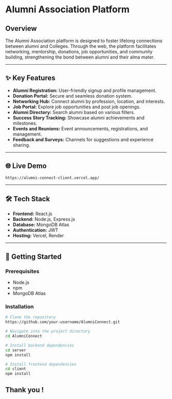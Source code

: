 # Alumni Association Platform

## Overview

The Alumni Association platform is designed to foster lifelong connections between alumni and Colleges. Through the web, the platform facilitates networking, mentorship, donations, job opportunities, and community building, strengthening the bond between alumni and their alma mater.

---

## ✨ Key Features

- **Alumni Registration:** User-friendly signup and profile management.
- **Donation Portal:** Secure and seamless donation system.
- **Networking Hub:** Connect alumni by profession, location, and interests.
- **Job Portal:** Explore job opportunities and post job openings.
- **Alumni Directory:** Search alumni based on various filters.
- **Success Story Tracking:** Showcase alumni achievements and milestones.
- **Events and Reunions:** Event announcements, registrations, and management.
- **Feedback and Surveys:** Channels for suggestions and experience sharing.

---

## 🌐 Live Demo
```
https://alumni-connect-client.vercel.app/
```
---

## 🛠 Tech Stack

- **Frontend:** React.js
- **Backend:** Node.js, Express.js
- **Database:** MongoDB Atlas
- **Authentication:** JWT
- **Hosting:** Vercel, Render

---

## 🚀 Getting Started

### Prerequisites
- Node.js
- npm
- MongoDB Atlas

### Installation

```bash
# Clone the repository
https://github.com/your-username/AlumniConnect.git

# Navigate into the project directory
cd AlumniConnect

# Install backend dependencies
cd server
npm install

# Install frontend dependencies
cd client
npm install
```
## **Thank you !**

